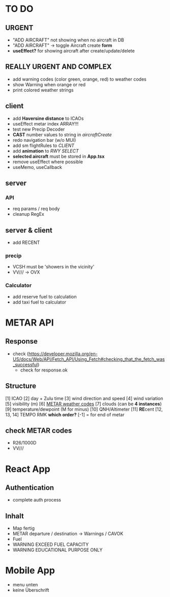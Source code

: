 # TO DO

## URGENT

- "ADD AIRCRAFT" not showing when no aircraft in DB
- "ADD AIRCRAFT" -> toggle Aircraft create **form**
- **useEffect?** for showing aircraft after create/update/delete

## REALLY URGENT AND COMPLEX

- add warning codes (color green, orange, red) to weather codes
- show Warning when orange or red
- print colored weather strings

## client

- add **Haversine distance** to ICAOs
- useEffect metar index ARRAY!!!
- test new Precip Decoder
- **CAST** number values to string in _aircraftCreate_
- redo navigation bar (w/o MUI)
- add sm flightRules to _CLIENT_
- add **animation** to _RWY SELECT_
- **selected aircraft** must be stored in **App.tsx**
- remove useEffect where possible
- useMemo, useCallback

## server

### API

- req params / req body
- cleanup RegEx

## server & client

- add RECENT

### precip

- VCSH must be 'showers in the vicinity'
- VV/// -> OVX

### Calculator

- add reserve fuel to calculation
- add taxi fuel to calculator

# METAR API

## Response

- check (https://developer.mozilla.org/en-US/docs/Web/API/Fetch_API/Using_Fetch#checking_that_the_fetch_was_successful)
  - check for response.ok

## Structure

[1] ICAO
[2] day + Zulu time
[3] wind direction and speed
[4] wind variation
[5] visibility (m)
[6] [METAR weather codes](https://en.wikipedia.org/wiki/METAR)
[7] clouds (can be **4 instances**)
[9] temperature/dewpoint (M for minus)
[10] QNH/Altimeter
[11] **RE**cent
[12, 13, 14] TEMPO RMK **which order?**
[-1] = for end of metar

## check METAR codes

- R26/1000D
- VV///

# React App

## Authentication

- complete auth process

## Inhalt

- Map fertig
- METAR departure / destination -> Warnings / CAVOK
- Fuel
- WARNING EXCEED FUEL CAPACITY
- WARNING EDUCATIONAL PURPOSE ONLY

# Mobile App

- menu unten
- keine Überschrift
